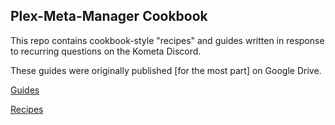 ## Plex-Meta-Manager Cookbook

This repo contains cookbook-style "recipes" and guides written in response to recurring questions on the Kometa Discord.

These guides were originally published [for the most part] on Google Drive.

[Guides](guides/README.md)

[Recipes](cookbook/README.md)


